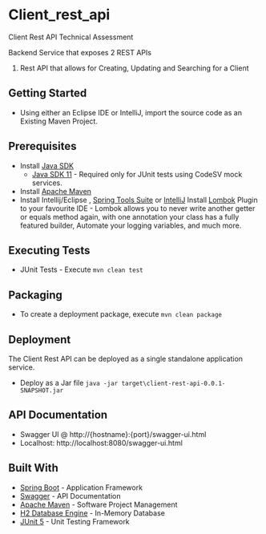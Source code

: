 # Client_rest_api


Client Rest API Technical Assessment

Backend Service that exposes 2 REST APIs
1. Rest API that allows for Creating, Updating and Searching for a Client

## Getting Started

* Using either an Eclipse IDE or IntelliJ, import the source code as an Existing Maven Project. 

## Prerequisites

* Install [Java SDK](https://openjdk.java.net/)
  * [Java SDK 11](https://www.oracle.com/technetwork/java/javase/downloads/jdk8-downloads-2133151.html) - Required only for JUnit tests using CodeSV mock services.
* Install [Apache Maven](https://maven.apache.org/install.html)
* Install Intellij/Eclipse , [Spring Tools Suite](https://spring.io/tools) or [IntelliJ](https://www.jetbrains.com/idea/)
Install [Lombok](https://projectlombok.org/) Plugin to your favourite IDE - Lombok allows you to never write another getter or equals method again, with one annotation your class has a fully featured builder, Automate your logging variables, and much more.

## Executing Tests

* JUnit Tests - Execute ```mvn clean test```

## Packaging

* To create a deployment package, execute ```mvn clean package```

## Deployment

The Client Rest API can be deployed as a single standalone application service.

* Deploy as a Jar file ```java -jar target\client-rest-api-0.0.1-SNAPSHOT.jar```
  
## API Documentation

* Swagger UI @ http://{hostname}:{port}/swagger-ui.html
* Localhost: http://localhost:8080/swagger-ui.html

## Built With

* [Spring Boot](https://spring.io/projects/spring-boot) - Application Framework
* [Swagger](https://swagger.io/) - API Documentation
* [Apache Maven](https://maven.apache.org/) - Software Project Management
* [H2 Database Engine](https://www.h2database.com/html/main.html) - In-Memory Database
* [JUnit 5](https://junit.org/junit5/) - Unit Testing Framework
